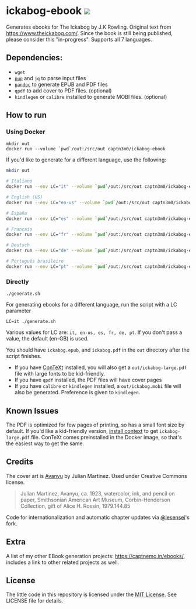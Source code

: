 # ickabog-ebook ![](https://img.shields.io/badge/Chapters%20Published-21%2F34-brightgreen)

Generates ebooks for The Ickabog by J.K Rowling. Original text from https://www.theickabog.com/. Since the book is still being published, please consider this "in-progress". Supports all 7 languages.

## Dependencies:

- `wget`
- [`pup`](https://github.com/ericchiang/pup) and `jq` to parse input files
- [`pandoc`](https://pandoc.org/) to generate EPUB and PDF files
- `qpdf` to add cover to PDF files. (optional)
- `kindlegen` or `calibre` installed to generate MOBI files. (optional)

## How to run

### Using Docker

```
mkdir out
docker run --volume `pwd`/out:/src/out captn3m0/ickabog-ebook
```

If you'd like to generate for a different language, use the following:

```bash
mkdir out

# Italiano
docker run --env LC="it" --volume `pwd`/out:/src/out captn3m0/ickabog-ebook

# English (US)
docker run --env LC="en-us" --volume `pwd`/out:/src/out captn3m0/ickabog-ebook

# España
docker run --env LC="es" --volume `pwd`/out:/src/out captn3m0/ickabog-ebook

# Français
docker run --env LC="fr" --volume `pwd`/out:/src/out captn3m0/ickabog-ebook

# Deutsch
docker run --env LC="de" --volume `pwd`/out:/src/out captn3m0/ickabog-ebook

# Português brasileiro
docker run --env LC="pt" --volume `pwd`/out:/src/out captn3m0/ickabog-ebook
```

### Directly

`./generate.sh`

For generating ebooks for a different language, run the script with a LC parameter

`LC=it ./generate.sh`

Various values for LC are: `it, en-us, es, fr, de, pt`. If you don't pass a value, the default (en-GB) is used.

You should have `ickabog.epub`, and `ickabog.pdf` in the `out` directory after the script finishes.

- If you have [ConTeXt][context] installed, you will also get a `out/ickabog-large.pdf` file with large fonts to be kid-friendly.
- If you have `qpdf` installed, the PDF files will have cover pages
- If you have `calibre` or `kindlegen` installed, a `out/ickabog.mobi` file will also be generated. Preference is given to `kindlegen`.

## Known Issues

The PDF is optimized for few pages of printing, so has a small font size by default. If you'd like a kid-friendly version, [install context][context] to get `ickabog-large.pdf` file. ConTeXt comes preinstalled in the Docker image, so that's the easiest way to get the same.

## Credits

The cover art is [Avanyu](http://edan.si.edu/saam/id/object/1979.144.85) by Julian Martinez. Used under Creative Commons license.

> Julian Martinez, Avanyu, ca. 1923, watercolor, ink, and pencil on paper, Smithsonian American Art Museum, Corbin-Henderson Collection, gift of Alice H. Rossin, 1979.144.85

Code for internationalization and automatic chapter updates via [@lesensei](https://github.com/lesensei/ickabog-ebook/commits/master)'s fork.

## Extra

A list of my other EBook generation projects: https://captnemo.in/ebooks/, includes a link to other related projects as well.

## License

The little code in this repository is licensed under the [MIT License](https://nemo.mit-license.org/). See LICENSE file for details.

[context]: https://wiki.contextgarden.net/Main_Page
